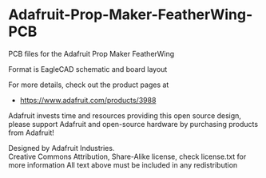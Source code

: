 # Adafruit-Prop-Maker-FeatherWing-PCB
PCB files for the Adafruit Prop Maker FeatherWing

Format is EagleCAD schematic and board layout

For more details, check out the product pages at

   * https://www.adafruit.com/products/3988

Adafruit invests time and resources providing this open source design, 
please support Adafruit and open-source hardware by purchasing 
products from Adafruit!

Designed by Adafruit Industries.  
Creative Commons Attribution, Share-Alike license, check license.txt for more information
All text above must be included in any redistribution
